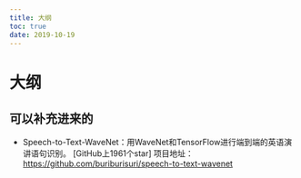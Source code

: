 ```yaml
---
title: 大纲
toc: true
date: 2019-10-19
---
```

# 大纲


## 可以补充进来的


- Speech-to-Text-WaveNet：用WaveNet和TensorFlow进行端到端的英语演讲语句识别。
[GitHub上1961个star]
项目地址：
https://github.com/buriburisuri/speech-to-text-wavenet
